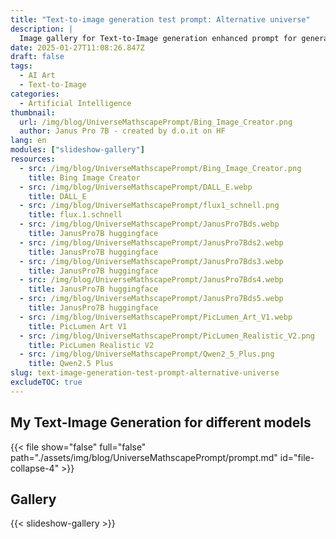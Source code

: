```yaml
---
title: "Text-to-image generation test prompt: Alternative universe"
description: |
  Image gallery for Text-to-Image generation enhanced prompt for generation an image for an alternative universe
date: 2025-01-27T11:08:26.847Z
draft: false
tags:
  - AI Art
  - Text-to-Image
categories:
  - Artificial Intelligence
thumbnail:
  url: /img/blog/UniverseMathscapePrompt/Bing_Image_Creator.png
  author: Janus Pro 7B - created by d.o.it on HF
lang: en
modules: ["slideshow-gallery"]  
resources:
  - src: /img/blog/UniverseMathscapePrompt/Bing_Image_Creator.png
    title: Bing Image Creator
  - src: /img/blog/UniverseMathscapePrompt/DALL_E.webp
    title: DALL_E
  - src: /img/blog/UniverseMathscapePrompt/flux1_schnell.png
    title: flux.1.schnell
  - src: /img/blog/UniverseMathscapePrompt/JanusPro7Bds.webp
    title: JanusPro7B huggingface
  - src: /img/blog/UniverseMathscapePrompt/JanusPro7Bds2.webp
    title: JanusPro7B huggingface
  - src: /img/blog/UniverseMathscapePrompt/JanusPro7Bds3.webp
    title: JanusPro7B huggingface
  - src: /img/blog/UniverseMathscapePrompt/JanusPro7Bds4.webp
    title: JanusPro7B huggingface
  - src: /img/blog/UniverseMathscapePrompt/JanusPro7Bds5.webp
    title: JanusPro7B huggingface
  - src: /img/blog/UniverseMathscapePrompt/PicLumen_Art_V1.webp
    title: PicLumen Art V1
  - src: /img/blog/UniverseMathscapePrompt/PicLumen_Realistic_V2.png
    title: PicLumen Realistic V2
  - src: /img/blog/UniverseMathscapePrompt/Qwen2_5_Plus.png
    title: Qwen2.5 Plus 
slug: text-image-generation-test-prompt-alternative-universe
excludeTOC: true
---
```


## My Text-Image Generation for different models

{{< file show="false" full="false" path="./assets/img/blog/UniverseMathscapePrompt/prompt.md" id="file-collapse-4" >}}

## Gallery

{{< slideshow-gallery >}}
